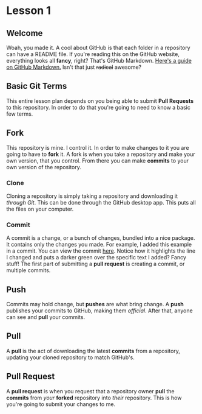 # Lesson 1
## Welcome
Woah, you made it. A cool about GitHub is that each folder in a repository can have a README file. If you're reading this on the GitHub website, everything looks all **fancy**, right? That's GitHub Markdown. [Here's a guide on GitHub Markdown.](https://guides.github.com/features/mastering-markdown/) Isn't that just ~~radical~~ awesome?

## Basic Git Terms
This entire lesson plan depends on you being able to submit **Pull Requests** to this repository. In order to do that you're going to need to know a basic few terms.

## Fork
This repository is mine. I control it. In order to make changes to it you are going to have to **fork** it. A fork is when you take a repository and make your own version, that you control. From there you can make **commits** to your own version of the repository.

### Clone
Cloning a repository is simply taking a repository and downloading it *through Git*. This can be done through the GitHub desktop app. This puts all the files on your computer.

### Commit
A commit is a change, or a bunch of changes, bundled into a nice package. It contains only the changes you made. For example, I added this example in a commit. You can view the commit [here](https://github.com/MayBeTall/MayBeTeaching/commit/eb5b3cbdd5b87dfb7d529d817e7d44913f0159a8). Notice how it highlights the line I changed and puts a darker green over the specific text I added? Fancy stuff! The first part of submitting a **pull request** is creating a commit, or multiple commits.

## Push
Commits may hold change, but **pushes** are what bring change. A **push** publishes your commits to GitHub, making them *official*. After that, anyone can see and **pull** your commits.

## Pull
A **pull** is the act of downloading the latest **commits** from a repository, updating your cloned repository to match GitHub's.

## Pull Request
A **pull request** is when you request that a repository owner **pull** the **commits** from *your* **forked** repository into *their* repository. This is how you're going to submit your changes to me.
